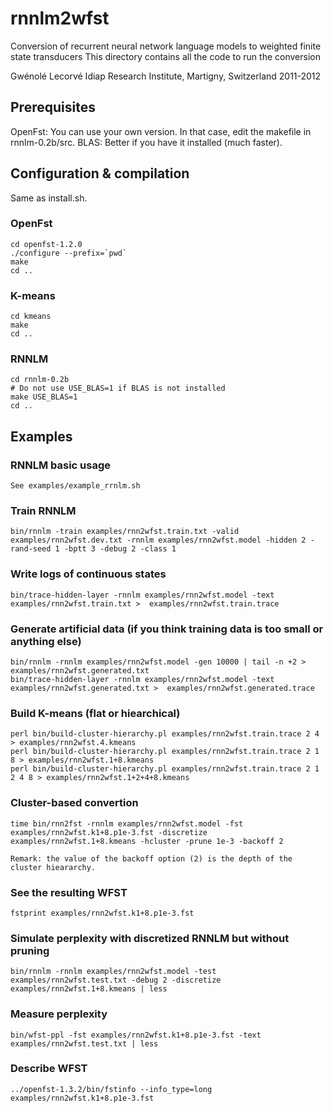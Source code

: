 rnnlm2wfst
==========

Conversion of recurrent neural network language models to weighted finite state transducers
This directory contains all the code to run the conversion

Gwénolé Lecorvé
Idiap Research Institute, Martigny, Switzerland
2011-2012

Prerequisites
-------------

OpenFst: You can use your own version. In that case, edit the makefile in rnnlm-0.2b/src.
BLAS: Better if you have it installed (much faster).

Configuration & compilation
---------------------------

Same as install.sh.

### OpenFst
	cd openfst-1.2.0
	./configure --prefix=`pwd`
	make
	cd ..
	
### K-means
	cd kmeans
	make
	cd ..
	
### RNNLM
	cd rnnlm-0.2b
	# Do not use USE_BLAS=1 if BLAS is not installed
	make USE_BLAS=1
	cd ..

Examples
--------

### RNNLM basic usage
	See examples/example_rrnlm.sh

### Train RNNLM
	bin/rnnlm -train examples/rnn2wfst.train.txt -valid examples/rnn2wfst.dev.txt -rnnlm examples/rnn2wfst.model -hidden 2 -rand-seed 1 -bptt 3 -debug 2 -class 1

### Write logs of continuous states
	bin/trace-hidden-layer -rnnlm examples/rnn2wfst.model -text examples/rnn2wfst.train.txt >  examples/rnn2wfst.train.trace
	
### Generate artificial data (if you think training data is too small or anything else)
	bin/rnnlm -rnnlm examples/rnn2wfst.model -gen 10000 | tail -n +2 > examples/rnn2wfst.generated.txt
	bin/trace-hidden-layer -rnnlm examples/rnn2wfst.model -text examples/rnn2wfst.generated.txt >  examples/rnn2wfst.generated.trace
	
### Build K-means (flat or hiearchical)
	perl bin/build-cluster-hierarchy.pl examples/rnn2wfst.train.trace 2 4 > examples/rnn2wfst.4.kmeans
	perl bin/build-cluster-hierarchy.pl examples/rnn2wfst.train.trace 2 1 8 > examples/rnn2wfst.1+8.kmeans
	perl bin/build-cluster-hierarchy.pl examples/rnn2wfst.train.trace 2 1 2 4 8 > examples/rnn2wfst.1+2+4+8.kmeans

### Cluster-based convertion
	time bin/rnn2fst -rnnlm examples/rnn2wfst.model -fst examples/rnn2wfst.k1+8.p1e-3.fst -discretize examples/rnn2wfst.1+8.kmeans -hcluster -prune 1e-3 -backoff 2
	
	Remark: the value of the backoff option (2) is the depth of the cluster hieararchy.
	
### See the resulting WFST
	fstprint examples/rnn2wfst.k1+8.p1e-3.fst

### Simulate perplexity with discretized RNNLM but without pruning
	bin/rnnlm -rnnlm examples/rnn2wfst.model -test examples/rnn2wfst.test.txt -debug 2 -discretize examples/rnn2wfst.1+8.kmeans | less

### Measure perplexity
	bin/wfst-ppl -fst examples/rnn2wfst.k1+8.p1e-3.fst -text examples/rnn2wfst.test.txt | less
	
### Describe WFST
	../openfst-1.3.2/bin/fstinfo --info_type=long examples/rnn2wfst.k1+8.p1e-3.fst
